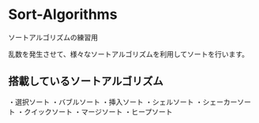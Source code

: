 # Sort-Algorithms
ソートアルゴリズムの練習用

乱数を発生させて、様々なソートアルゴリズムを利用してソートを行います。

## 搭載しているソートアルゴリズム
・選択ソート
・バブルソート
・挿入ソート
・シェルソート
・シェーカーソート
・クイックソート
・マージソート
・ヒープソート